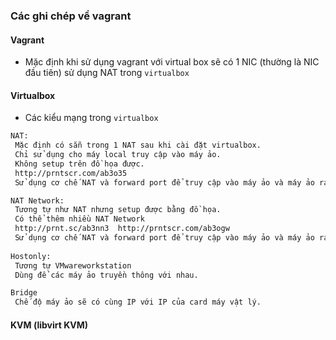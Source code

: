 ### Các ghi chép về vagrant

#### Vagrant

- Mặc định khi sử dụng vagrant với virtual box sẽ có 1 NIC (thường là NIC đầu tiên) sử dụng NAT trong `virtualbox`

#### Virtualbox

- Các kiểu mạng trong `virtualbox`
```sh
NAT: 
 Mặc định có sẵn trong 1 NAT sau khi cài đặt virtualbox.
 Chỉ sử dụng cho máy local truy cập vào máy ảo. 
 Không setup trên đồ họa được.
 http://prntscr.com/ab3o35
 Sử dụng cơ chế NAT và forward port để truy cập vào máy ảo và máy ảo ra ngoài internet

NAT Network:
 Tương tự như NAT nhưng setup được bằng đồ họa. 
 Có thể thêm nhiều NAT Network
 http://prnt.sc/ab3nn3  http://prntscr.com/ab3ogw
 Sử dụng cơ chế NAT và forward port để truy cập vào máy ảo và máy ảo ra ngoài internet
 
Hostonly: 
 Tương tự VMwareworkstation
 Dùng để các máy ảo truyền thông với nhau.

Bridge
 Chế độ máy ảo sẽ có cùng IP với IP của card máy vật lý.

```




#### KVM (libvirt KVM)
